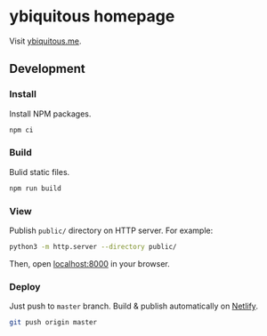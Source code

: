 # ybiquitous homepage

Visit [ybiquitous.me](https://ybiquitous.me).

## Development

### Install

Install NPM packages.

```sh
npm ci
```

### Build

Bulid static files.

```sh
npm run build
```

### View

Publish `public/` directory on HTTP server. For example:

```sh
python3 -m http.server --directory public/
```

Then, open [localhost:8000](http://localhost:8000/) in your browser.

### Deploy

Just push to `master` branch. Build & publish automatically on [Netlify](https://www.netlify.com/).

```sh
git push origin master
```
